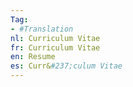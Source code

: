 ```yaml
---
Tag: 
- #Translation
nl: Curriculum Vitae
fr: Curriculum Vitae
en: Resume
es: Curr&#237;culum Vitae
---
```

